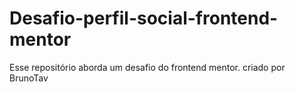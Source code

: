 # Desafio-perfil-social-frontend-mentor
Esse repositório aborda um desafio do frontend mentor.
criado por BrunoTav
